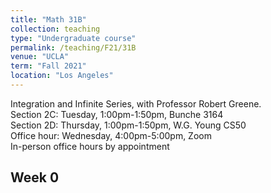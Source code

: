 ```yaml
---
title: "Math 31B"
collection: teaching
type: "Undergraduate course"
permalink: /teaching/F21/31B
venue: "UCLA"
term: "Fall 2021"
location: "Los Angeles"
---
```


Integration and Infinite Series, with Professor Robert Greene. \
Section 2C: Tuesday, 1:00pm-1:50pm, Bunche 3164 \
Section 2D: Thursday, 1:00pm-1:50pm, W.G. Young CS50 \
Office hour: Wednesday, 4:00pm-5:00pm, Zoom \
In-person office hours by appointment

## Week 0
